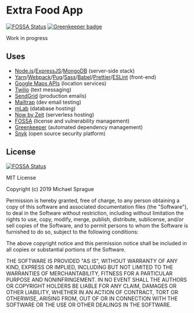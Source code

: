 # Extra Food App

[![FOSSA Status](https://app.fossa.io/api/projects/git%2Bgithub.com%2Fmikesprague%2Fextrafood.svg?type=shield)](https://app.fossa.io/projects/git%2Bgithub.com%2Fmikesprague%2Fextrafood?ref=badge_shield)
[![Greenkeeper badge](https://badges.greenkeeper.io/mikesprague/extrafood.svg)](https://greenkeeper.io/)

Work in progress

## Uses

- [Node.js](https://nodejs.org/)/[ExpressJS](https://expressjs.com/)/[MongoDB](https://www.mongodb.com/) (server-side stack)
- [Yarn](https://yarnpkg.com/en/)/[Webpack](https://webpack.js.org/)/[Pug](https://pugjs.org/)/[Sass](https://sass-lang.com/)/[Babel](https://babeljs.io/)/[Prettier](https://prettier.io/)/[ESLint](https://eslint.org/) (front-end)
- [Google Maps APIs](https://cloud.google.com/maps-platform/) (location services)
- [Twilio](https://www.twilio.com/) (text messaging)
- [SendGrid](https://sendgrid.com/) (production emails)
- [Mailtrap](https://mailtrap.io/) (dev email testing)
- [mLab](https://mlab.com/) (database hosting)
- [Now by Zeit](https://zeit.co/now) (serverless hosting)
- [FOSSA](https://fossa.io) (license and vulnerability management)
- [Greenkeeper](https://greenkeeper.io) (automated dependency management)
- [Snyk](https://snyk.io) (open source security platform)

## License

[![FOSSA Status](https://app.fossa.io/api/projects/git%2Bgithub.com%2Fmikesprague%2Fextrafood.svg?type=large)](https://app.fossa.io/projects/git%2Bgithub.com%2Fmikesprague%2Fextrafood?ref=badge_large)

MIT License

Copyright (c) 2019 Michael Sprague

Permission is hereby granted, free of charge, to any person obtaining a copy
of this software and associated documentation files (the "Software"), to deal
in the Software without restriction, including without limitation the rights
to use, copy, modify, merge, publish, distribute, sublicense, and/or sell
copies of the Software, and to permit persons to whom the Software is
furnished to do so, subject to the following conditions:

The above copyright notice and this permission notice shall be included in all
copies or substantial portions of the Software.

THE SOFTWARE IS PROVIDED "AS IS", WITHOUT WARRANTY OF ANY KIND, EXPRESS OR
IMPLIED, INCLUDING BUT NOT LIMITED TO THE WARRANTIES OF MERCHANTABILITY,
FITNESS FOR A PARTICULAR PURPOSE AND NONINFRINGEMENT. IN NO EVENT SHALL THE
AUTHORS OR COPYRIGHT HOLDERS BE LIABLE FOR ANY CLAIM, DAMAGES OR OTHER
LIABILITY, WHETHER IN AN ACTION OF CONTRACT, TORT OR OTHERWISE, ARISING FROM,
OUT OF OR IN CONNECTION WITH THE SOFTWARE OR THE USE OR OTHER DEALINGS IN THE
SOFTWARE.
